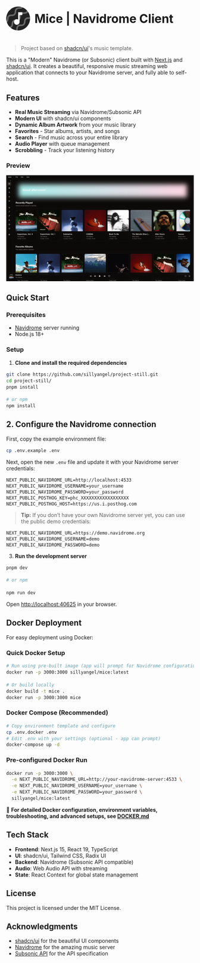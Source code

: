 <p align="left" style="display: flex; align-items: center; gap: 12px;">
  <img src="https://github.com/sillyangel/mice/blob/main/public/icon-512.png?raw=true" alt="Mice Logo" width="64" style="border-radius: 12px;" />
  <strong style="font-size: 2rem;">Mice | Navidrome Client</strong>
</p>

#

> Project based on [shadcn/ui](https://github.com/shadcn-ui/ui)'s music template.

<!-- This is a music streaming web application built with [Next.js](https://nextjs.org/) and [shadcn/ui](https://ui.shadcn.com/), now powered by **Navidrome** for a complete self-hosted music streaming experience. -->

This is a "Modern" Navidrome (or Subsonic) client built with [Next.js](https://nextjs.org/) and [shadcn/ui](https://ui.shadcn.com/). It creates a beautiful, responsive music streaming web application that connects to your Navidrome server, and fully able to self-host.

## Features

- **Real Music Streaming** via Navidrome/Subsonic API
- **Modern UI** with shadcn/ui components
- **Dynamic Album Artwork** from your music library
- **Favorites** - Star albums, artists, and songs
- **Search** - Find music across your entire library
- **Audio Player** with queue management
- **Scrobbling** - Track your listening history
<!-- - **Playlist Management** - Create and manage playlists -->

### Preview
![preview](https://github.com/sillyangel/mice/blob/main/public/home-preview.png?raw=true)

## Quick Start

### Prerequisites
- [Navidrome](https://www.navidrome.org/) server running
- Node.js 18+

### Setup

1. **Clone and install the required dependencies**

```bash
git clone https://github.com/sillyangel/project-still.git
cd project-still/
pnpm install

# or npm
npm install
```

## 2. **Configure the Navidrome connection**

First, copy the example environment file:  

```bash
cp .env.example .env
```

Next, open the new `.env` file and update it with your Navidrome server credentials:  

```env
NEXT_PUBLIC_NAVIDROME_URL=http://localhost:4533
NEXT_PUBLIC_NAVIDROME_USERNAME=your_username
NEXT_PUBLIC_NAVIDROME_PASSWORD=your_password
NEXT_PUBLIC_POSTHOG_KEY=phc_XXXXXXXXXXXXXXXXXX
NEXT_PUBLIC_POSTHOG_HOST=https://us.i.posthog.com
```

> **Tip:** If you don’t have your own Navidrome server yet, you can use the public demo credentials:  

```env
NEXT_PUBLIC_NAVIDROME_URL=https://demo.navidrome.org
NEXT_PUBLIC_NAVIDROME_USERNAME=demo
NEXT_PUBLIC_NAVIDROME_PASSWORD=demo
```

3. **Run the development server**

```bash
pnpm dev

# or npm

npm run dev

```

Open [http://localhost:40625](http://localhost:40625) in your browser.

## Docker Deployment

For easy deployment using Docker:

### Quick Docker Setup

```bash
# Run using pre-built image (app will prompt for Navidrome configuration)
docker run -p 3000:3000 sillyangel/mice:latest

# Or build locally
docker build -t mice .
docker run -p 3000:3000 mice
```

### Docker Compose (Recommended)

```bash
# Copy environment template and configure
cp .env.docker .env
# Edit .env with your settings (optional - app can prompt)
docker-compose up -d
```

### Pre-configured Docker Run

```bash
docker run -p 3000:3000 \
  -e NEXT_PUBLIC_NAVIDROME_URL=http://your-navidrome-server:4533 \
  -e NEXT_PUBLIC_NAVIDROME_USERNAME=your_username \
  -e NEXT_PUBLIC_NAVIDROME_PASSWORD=your_password \
  sillyangel/mice:latest
```

📖 **For detailed Docker configuration, environment variables, troubleshooting, and advanced setups, see [DOCKER.md](./DOCKER.md)**

## Tech Stack

- **Frontend**: Next.js 15, React 19, TypeScript
- **UI**: shadcn/ui, Tailwind CSS, Radix UI
- **Backend**: Navidrome (Subsonic API compatible)
- **Audio**: Web Audio API with streaming
- **State**: React Context for global state management

## License

This project is licensed under the MIT License.

## Acknowledgments

- [shadcn/ui](https://ui.shadcn.com/) for the beautiful UI components
- [Navidrome](https://www.navidrome.org/) for the amazing music server
- [Subsonic API](http://www.subsonic.org/pages/api.jsp) for the API specification

